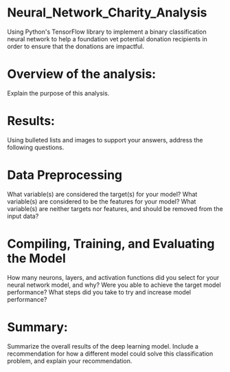 # Neural_Network_Charity_Analysis
Using Python's TensorFlow library to implement a binary classification neural network to help a foundation vet potential donation recipients in order to ensure that the donations are impactful. 

# Overview of the analysis: 
Explain the purpose of this analysis.

# Results: 
Using bulleted lists and images to support your answers, address the following questions.

# Data Preprocessing
What variable(s) are considered the target(s) for your model?
What variable(s) are considered to be the features for your model?
What variable(s) are neither targets nor features, and should be removed from the input data?

# Compiling, Training, and Evaluating the Model
How many neurons, layers, and activation functions did you select for your neural network model, and why?
Were you able to achieve the target model performance?
What steps did you take to try and increase model performance?

# Summary: 
Summarize the overall results of the deep learning model. Include a recommendation for how a different model could solve this classification problem, and explain your recommendation.
